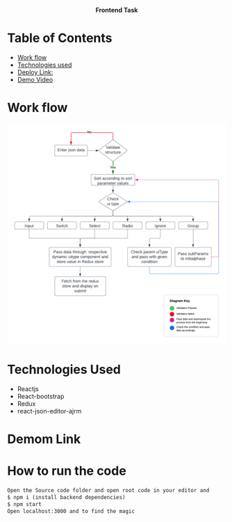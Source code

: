**<p align="center"> Frontend Task</p>**
# Table of Contents
- [Work flow](#struc)
- [Technologies used](#Tech)
- [Deploy Link: ](https://63add73153ceb40f09a39eee--tubular-sunburst-6536d7.netlify.app/)
- [Demo Video](#run)

<a name="struc"></a>
# Work flow
![workflow](./src/assets/workflow.png)

<a name="Tech"></a>
# Technologies Used
- Reactjs
- React-bootstrap
- Redux
- react-json-editor-ajrm


<a name="Er"></a>
# Demom Link

<a name="run"></a>
# How to run the code

```
Open the Source code folder and open root code in your editor and 
$ npm i (install backend dependencies)
$ npm start
Open localhost:3000 and to find the magic

```

